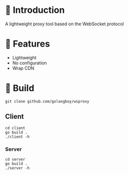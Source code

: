 # 📖 Introduction
A lightweight proxy tool based on the WebSocket protocol
# 🚀 Features
- Lightweight
- No configuration
- Wrap CDN
# 🔨️ Build
```shell
git clone github.com/golangboy/wsproxy
```

## Client
```shell
cd client
go build .
./client -h
```

### Server
```shell
cd server
go build .
./server -h
```